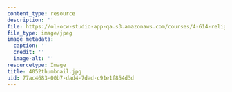 ```yaml
---
content_type: resource
description: ''
file: https://ol-ocw-studio-app-qa.s3.amazonaws.com/courses/4-614-religious-architecture-and-islamic-cultures-fall-2002/77ac468300b7dad47dadc91e1f854d3d_4052thumbnail.jpg
file_type: image/jpeg
image_metadata:
  caption: ''
  credit: ''
  image-alt: ''
resourcetype: Image
title: 4052thumbnail.jpg
uid: 77ac4683-00b7-dad4-7dad-c91e1f854d3d
---
```

